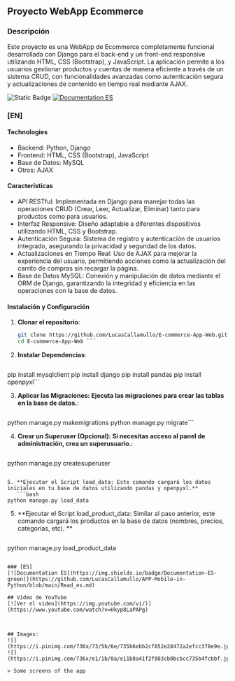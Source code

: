 ## Proyecto WebApp Ecommerce

### Descripción
Este proyecto es una WebApp de Ecommerce completamente funcional desarrollada con Django para el back-end y un front-end responsive utilizando HTML, CSS (Bootstrap), y JavaScript. La aplicación permite a los usuarios gestionar productos y cuentas de manera eficiente a través de un sistema CRUD, con funcionalidades avanzadas como autenticación segura y actualizaciones de contenido en tiempo real mediante AJAX.

![Static Badge](https://img.shields.io/badge/Documentation-EN-blue) [![Documentation ES](https://img.shields.io/badge/Documentation-ES-green)](https://github.com/LucasCallamullo/APP-Mobile-in-Python/blob/main/Read_es.md)

### [EN]
#### Technologies
* Backend: Python, Django
* Frontend: HTML, CSS (Bootstrap), JavaScript
* Base de Datos: MySQL
* Otros: AJAX

#### Características
* API RESTful: Implementada en Django para manejar todas las operaciones CRUD (Crear, Leer, Actualizar, Eliminar) tanto para productos como para usuarios.
* Interfaz Responsive: Diseño adaptable a diferentes dispositivos utilizando HTML, CSS y Bootstrap.
* Autenticación Segura: Sistema de registro y autenticación de usuarios integrado, asegurando la privacidad y seguridad de los datos.
* Actualizaciones en Tiempo Real: Uso de AJAX para mejorar la experiencia del usuario, permitiendo acciones como la actualización del carrito de compras sin recargar la página.
* Base de Datos MySQL: Conexión y manipulación de datos mediante el ORM de Django, garantizando la integridad y eficiencia en las operaciones con la base de datos.

#### Instalación y Configuración
1. **Clonar el repositorio**:
   ```bash
   git clone https://github.com/LucasCallamullo/E-commerce-App-Web.git
   cd E-commerce-App-Web ```

2. **Instalar Dependencias**:
   ```bash
pip install mysqlclient
pip install django
pip install pandas
pip install openpyxl```

3. **Aplicar las Migraciones: Ejecuta las migraciones para crear las tablas en la base de datos.**:
   ```bash
python manage.py makemigrations
python manage.py migrate```

4. **Crear un Superuser (Opcional): Si necesitas acceso al panel de administración, crea un superusuario.**:
   ```bash
python manage.py createsuperuser
```

5. **Ejecutar el Script load_data: Este comando cargará los datos iniciales en tu base de datos utilizando pandas y openpyxl.**
   ```bash
python manage.py load_data
```
5. **Ejecutar el Script load_product_data: Similar al paso anterior, este comando cargará los productos en la base de datos (nombres, precios, categorías, etc). **
   ```bash
python manage.py load_product_data
```

### [ES]
[![Documentation ES](https://img.shields.io/badge/Documentation-ES-green)](https://github.com/LucasCallamullo/APP-Mobile-in-Python/blob/main/Read_es.md)

## Video de YouTube
[![Ver el video](https://img.youtube.com/vi/)](https://www.youtube.com/watch?v=Hkyp8LaPAPg)



## Images:
![](https://i.pinimg.com/736x/73/5b/6e/735b6ebb2cf852e28472a2efcc378e9e.jpg)
![](https://i.pinimg.com/736x/e1/1b/8a/e11b8a41f2f803cb0bcbcc735b4fcbbf.jpg)

> Some screens of the app
